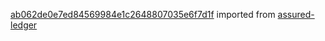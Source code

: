 [ab062de0e7ed84569984e1c2648807035e6f7d1f](https://github.com/insolar/assured-ledger/commit/ab062de0e7ed84569984e1c2648807035e6f7d1f) imported from [assured-ledger](https://github.com/insolar/assured-ledger)
